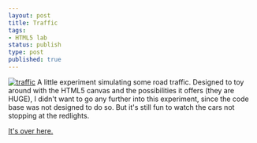 ```yaml
---
layout: post
title: Traffic
tags:
- HTML5 lab
status: publish
type: post
published: true
---
```

[![traffic](http://yannick-lohse.fr/wp-content/uploads/2010/06/traffic.png)](http://yannick-lohse.fr/2010/06/traffic/)
A little experiment simulating some road traffic. Designed to toy around with the HTML5 canvas and the possibilities it offers (they are HUGE), I didn't want to go any further into this experiment, since the code base was not designed to do so. But it's still fun to watch the cars not stopping at the redlights.

[It's over here.](http://code.yannick-lohse.fr/traffic/)
